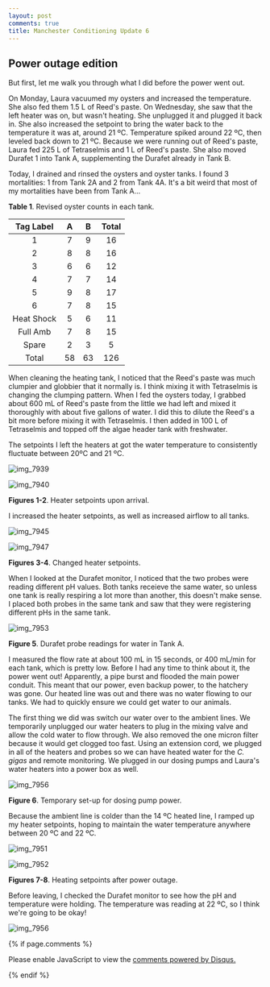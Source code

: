 ```yaml
---
layout: post
comments: true
title: Manchester Conditioning Update 6
---
```


## Power outage edition

But first, let me walk you through what I did before the power went out.

On Monday, Laura vacuumed my oysters and increased the temperature. She also fed them 1.5 L of Reed's paste. On Wednesday, she saw that the left heater was on, but wasn't heating. She unplugged it and plugged it back in. She also increased the setpoint to bring the water back to the temperature it was at, around 21 ºC. Temperature spiked around 22 ºC, then leveled back down to 21 ºC. Because we were running out of Reed's paste, Laura fed 225 L of Tetraselmis and 1 L of Reed's paste. She also moved Durafet 1 into Tank A, supplementing the Durafet already in Tank B.

Today, I drained and rinsed the oysters and oyster tanks. I found 3 mortalities: 1 from Tank 2A and 2 from Tank 4A. It's a bit weird that most of my mortalities have been from Tank A...

**Table 1**. Revised oyster counts in each tank.

|  Tag Label |  A |  B | Total |
|:----------:|:--:|:--:|:-----:|
|      1     |  7 |  9 |   16  |
|      2     |  8 |  8 |   16  |
|      3     |  6 |  6 |   12  |
|      4     |  7 |  7 |   14  |
|      5     |  9 |  8 |   17  |
|      6     |  7 |  8 |   15  |
| Heat Shock |  5 |  6 |   11  |
|  Full Amb  |  7 |  8 |   15  |
|    Spare   |  2 |  3 |    5  |
|    Total   | 58 | 63 |  126  |

When cleaning the heating tank, I noticed that the Reed's paste was much clumpier and globbier that it normally is. I think mixing it with Tetraselmis is changing the clumping pattern. When I fed the oysters today, I grabbed about 600 mL of Reed's paste from the little we had left and mixed it thoroughly with about five gallons of water. I did this to dilute the Reed's a bit more before mixing it with Tetraselmis. I then added in 100 L of Tetraselmis and topped off the algae header tank with freshwater.

The setpoints I left the heaters at got the water temperature to consistently fluctuate between 20ºC and 21 ºC.

![img_7939](https://user-images.githubusercontent.com/22335838/28339388-e430e9a0-6bc0-11e7-88ef-6db611ea5766.JPG)

![img_7940](https://user-images.githubusercontent.com/22335838/28339387-e42caaca-6bc0-11e7-8d6a-25fe44a804c7.JPG)

**Figures 1-2**. Heater setpoints upon arrival.

I increased the heater setpoints, as well as increased airflow to all tanks. 

![img_7945](https://user-images.githubusercontent.com/22335838/28340195-bc58729c-6bc3-11e7-9932-ebd8ba7fb222.JPG)

![img_7947](https://user-images.githubusercontent.com/22335838/28340194-bc5801d6-6bc3-11e7-843f-3f9a577801e0.JPG)

**Figures 3-4**. Changed heater setpoints.

When I looked at the Durafet monitor, I noticed that the two probes were reading different pH values. Both tanks receieve the same water, so unless one tank is really respiring a lot more than another, this doesn't make sense. I placed both probes in the same tank and saw that they were registering different pHs in the same tank.

![img_7953](https://user-images.githubusercontent.com/22335838/28339963-e479c006-6bc2-11e7-9170-e060444c081f.JPG)

**Figure 5**. Durafet probe readings for water in Tank A.

I measured the flow rate at about 100 mL in 15 seconds, or 400 mL/min for each tank, which is pretty low. Before I had any time to think about it, the power went out! Apparently, a pipe burst and flooded the main power conduit. This meant that our power, even backup power, to the hatchery was gone. Our heated line was out and there was no water flowing to our tanks. We had to quickly ensure we could get water to our animals.

The first thing we did was switch our water over to the ambient lines. We temporarily unplugged our water heaters to plug in the mixing valve and allow the cold water to flow through. We also removed the one micron filter because it would get clogged too fast. Using an extension cord, we plugged in all of the heaters and probes so we can have heated water for the *C. gigas* and remote monitoring. We plugged in our dosing pumps and Laura's water heaters into a power box as well.

![img_7956](https://user-images.githubusercontent.com/22335838/28340464-c67d1dbc-6bc4-11e7-927c-32cf40190f89.JPG)

**Figure 6**. Temporary set-up for dosing pump power.

Because the ambient line is colder than the 14 ºC heated line, I ramped up my heater setpoints, hoping to maintain the water temperature anywhere between 20 ºC and 22 ºC.

![img_7951](https://user-images.githubusercontent.com/22335838/28339874-7dd765ce-6bc2-11e7-80d2-c6b67365ecfe.JPG)

![img_7952](https://user-images.githubusercontent.com/22335838/28339873-7dd024a8-6bc2-11e7-8223-0b67e3e9fbe8.JPG)

**Figures 7-8**. Heating setpoints after power outage.

Before leaving, I checked the Durafet monitor to see how the pH and temperature were holding. The temperature was reading at 22 ºC, so I think we're going to be okay!

![img_7956](https://user-images.githubusercontent.com/22335838/28340464-c67d1dbc-6bc4-11e7-927c-32cf40190f89.JPG)

{% if page.comments %}

<div id="disqus_thread"></div>
<script>

/**
*  RECOMMENDED CONFIGURATION VARIABLES: EDIT AND UNCOMMENT THE SECTION BELOW TO INSERT DYNAMIC VALUES FROM YOUR PLATFORM OR CMS.
*  LEARN WHY DEFINING THESE VARIABLES IS IMPORTANT: https://disqus.com/admin/universalcode/#configuration-variables*/
/*
var disqus_config = function () {
this.page.url = PAGE_URL;  // Replace PAGE_URL with your page's canonical URL variable
this.page.identifier = PAGE_IDENTIFIER; // Replace PAGE_IDENTIFIER with your page's unique identifier variable
};
*/
(function() { // DON'T EDIT BELOW THIS LINE
var d = document, s = d.createElement('script');
s.src = 'https://the-responsible-grad-student.disqus.com/embed.js';
s.setAttribute('data-timestamp', +new Date());
(d.head || d.body).appendChild(s);
})();
</script>
<noscript>Please enable JavaScript to view the <a href="https://disqus.com/?ref_noscript">comments powered by Disqus.</a></noscript>

{% endif %}

<script id="dsq-count-scr" src="//the-responsible-grad-student.disqus.com/count.js" async></script>
